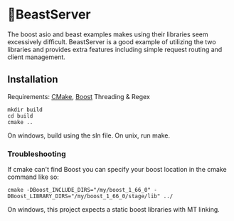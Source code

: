 # :japanese_ogre:BeastServer
The boost asio and beast examples makes using their libraries seem excessively difficult. BeastServer is a good example of utilizing
the two libraries and provides extra features including simple request routing and client management.

## Installation
Requirements: [CMake](https://cmake.org/), [Boost](https://www.boost.org/) Threading & Regex
```
mkdir build
cd build
cmake ..
```
On windows, build using the sln file.  On unix, run make.

### Troubleshooting
If cmake can't find Boost you can specify your boost location in the cmake command like so:
```
cmake -DBoost_INCLUDE_DIRS="/my/boost_1_66_0" -DBoost_LIBRARY_DIRS="/my/boost_1_66_0/stage/lib" ../
```

On windows, this project expects a static boost libraries with MT linking.
